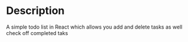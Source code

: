 # Description
A simple todo list in React which allows you add and delete tasks as well check off completed taks
